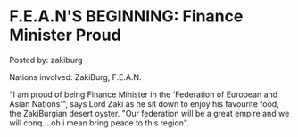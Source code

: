 # F.E.A.N'S BEGINNING: Finance Minister Proud

Posted by: zakiburg

Nations involved: ZakiBurg, F.E.A.N.

"I am proud of being Finance Minister in the 'Federation of European and Asian Nations'", says Lord Zaki as he sit down to enjoy his favourite food, the ZakiBurgian desert oyster. "Our federation will be a great empire and we will conq... oh i mean bring peace to this region".